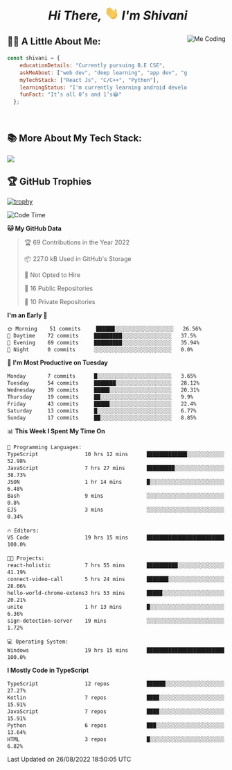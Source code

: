 # <p align="center">️ _Hi There, <img src="https://raw.githubusercontent.com/SanjayDevTech/SanjayDevTech/master/assets/wave.gif" alt="waving hand" width="33px"> I'm Shivani_</p>

<img align="right" alt="Me Coding" height="200" src="https://media.giphy.com/media/L1R1tvI9svkIWwpVYr/giphy.gif">

## 👩‍💻 **A Little About Me:**
```jsx
const shivani = {
    educationDetails: "Currently pursuing B.E CSE",
    askMeAbout: ["web dev", "deep learning", "app dev", "gardening"],
    myTechStack: ["React Js", "C/C++", "Python"],
    learningStatus: "I'm currently learning android development",
    funFact: "It’s all 0’s and 1’s😂"
  };
```

<br/>

## 📚 **More About My Tech Stack:**

   <img align="center" src="https://github-readme-stats.vercel.app/api/top-langs/?username=shivu-srk&layout=compact&theme=vue-dark"/>
   <br/>
   
## 🏆 GitHub Trophies

[![trophy](https://github-profile-trophy.vercel.app/?username=shivu-srk&theme=nord&column=7)](https://github.com/ryo-ma/github-profile-trophy)

<!--START_SECTION:waka-->
![Code Time](http://img.shields.io/badge/Code%20Time-271%20hrs%2041%20mins-blue)

**🐱 My GitHub Data** 

> 🏆 69 Contributions in the Year 2022
 > 
> 📦 227.0 kB Used in GitHub's Storage 
 > 
> 🚫 Not Opted to Hire
 > 
> 📜 16 Public Repositories 
 > 
> 🔑 10 Private Repositories  
 > 
**I'm an Early 🐤** 

```text
🌞 Morning    51 commits     ██████░░░░░░░░░░░░░░░░░░░   26.56% 
🌆 Daytime    72 commits     █████████░░░░░░░░░░░░░░░░   37.5% 
🌃 Evening    69 commits     █████████░░░░░░░░░░░░░░░░   35.94% 
🌙 Night      0 commits      ░░░░░░░░░░░░░░░░░░░░░░░░░   0.0%

```
📅 **I'm Most Productive on Tuesday** 

```text
Monday       7 commits      █░░░░░░░░░░░░░░░░░░░░░░░░   3.65% 
Tuesday      54 commits     ███████░░░░░░░░░░░░░░░░░░   28.12% 
Wednesday    39 commits     █████░░░░░░░░░░░░░░░░░░░░   20.31% 
Thursday     19 commits     ██░░░░░░░░░░░░░░░░░░░░░░░   9.9% 
Friday       43 commits     █████░░░░░░░░░░░░░░░░░░░░   22.4% 
Saturday     13 commits     █░░░░░░░░░░░░░░░░░░░░░░░░   6.77% 
Sunday       17 commits     ██░░░░░░░░░░░░░░░░░░░░░░░   8.85%

```


📊 **This Week I Spent My Time On** 

```text
💬 Programming Languages: 
TypeScript               10 hrs 12 mins      █████████████░░░░░░░░░░░░   52.98% 
JavaScript               7 hrs 27 mins       █████████░░░░░░░░░░░░░░░░   38.73% 
JSON                     1 hr 14 mins        █░░░░░░░░░░░░░░░░░░░░░░░░   6.48% 
Bash                     9 mins              ░░░░░░░░░░░░░░░░░░░░░░░░░   0.8% 
EJS                      3 mins              ░░░░░░░░░░░░░░░░░░░░░░░░░   0.34%

🔥 Editors: 
VS Code                  19 hrs 15 mins      █████████████████████████   100.0%

🐱‍💻 Projects: 
react-holistic           7 hrs 55 mins       ██████████░░░░░░░░░░░░░░░   41.19% 
connect-video-call       5 hrs 24 mins       ███████░░░░░░░░░░░░░░░░░░   28.06% 
hello-world-chrome-extens3 hrs 53 mins       █████░░░░░░░░░░░░░░░░░░░░   20.21% 
unite                    1 hr 13 mins        █░░░░░░░░░░░░░░░░░░░░░░░░   6.36% 
sign-detection-server    19 mins             ░░░░░░░░░░░░░░░░░░░░░░░░░   1.72%

💻 Operating System: 
Windows                  19 hrs 15 mins      █████████████████████████   100.0%

```

**I Mostly Code in TypeScript** 

```text
TypeScript               12 repos            ██████░░░░░░░░░░░░░░░░░░░   27.27% 
Kotlin                   7 repos             ████░░░░░░░░░░░░░░░░░░░░░   15.91% 
JavaScript               7 repos             ████░░░░░░░░░░░░░░░░░░░░░   15.91% 
Python                   6 repos             ███░░░░░░░░░░░░░░░░░░░░░░   13.64% 
HTML                     3 repos             █░░░░░░░░░░░░░░░░░░░░░░░░   6.82%

```



 Last Updated on 26/08/2022 18:50:05 UTC
<!--END_SECTION:waka-->
